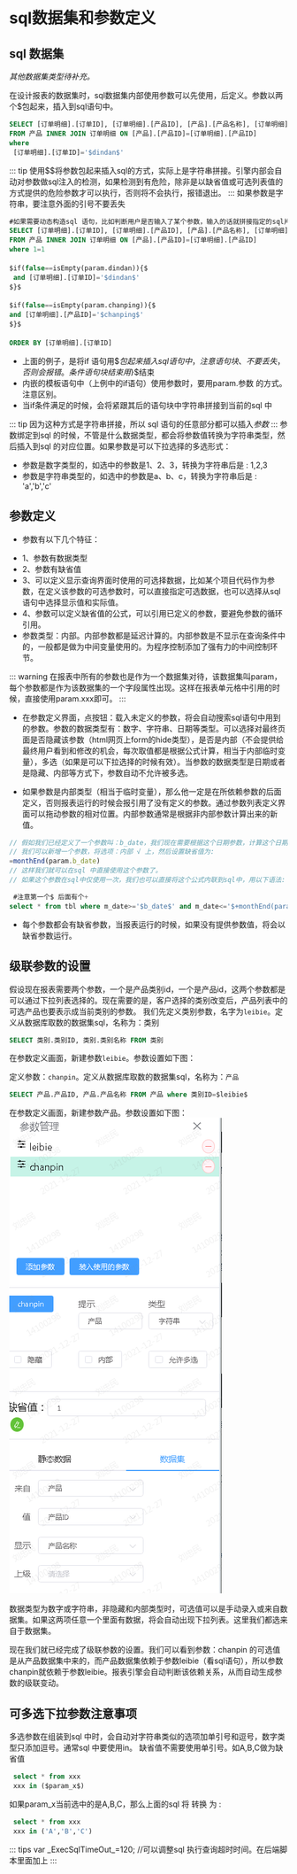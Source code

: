 # sql数据集和参数定义

## sql 数据集

*其他数据集类型待补充。*

在设计报表的数据集时，sql数据集内部使用参数可以先使用，后定义。参数以两个$包起来，插入到sql语句中。
~~~sql
SELECT [订单明细].[订单ID], [订单明细].[产品ID], [产品].[产品名称], [订单明细].[单价], [订单明细].[数量], [订单明细].[折扣], ([订单明细].[单价]*[数量]*(1-[折扣])/100)*100 AS 总价
FROM 产品 INNER JOIN 订单明细 ON [产品].[产品ID]=[订单明细].[产品ID]
where  
 [订单明细].[订单ID]='$dindan$'
~~~
::: tip
使用$$将参数包起来插入sql的方式，实际上是字符串拼接。引擎内部会自动对参数做sql注入的检测，如果检测到有危险，除非是以缺省值或可选列表值的方式提供的危险参数才可以执行，否则将不会执行，报错退出。
:::
如果参数是字符串，要注意外面的引号不要丢失


~~~sql
#如果需要动态构造sql 语句，比如判断用户是否输入了某个参数，输入的话就拼接指定的sql片段
SELECT [订单明细].[订单ID], [订单明细].[产品ID], [产品].[产品名称], [订单明细].[单价], [订单明细].[数量], [订单明细].[折扣], ([订单明细].[单价]*[数量]*(1-[折扣])/100)*100 AS 总价
FROM 产品 INNER JOIN 订单明细 ON [产品].[产品ID]=[订单明细].[产品ID]
where 1=1

$if(false==isEmpty(param.dindan)){$
 and [订单明细].[订单ID]='$dindan$'
$}$

$if(false==isEmpty(param.chanping)){$
and [订单明细].[产品ID]='$chanping$'
$}$

ORDER BY [订单明细].[订单ID]
~~~

- 上面的例子，是将if 语句用$$包起来插入sql语句中，注意 语句块{、 }不要丢失，否则会报错。条件语句块结束用$}$结束
- 内嵌的模板语句中（上例中的if语句）使用参数时，要用param.参数 的方式。注意区别。
- 当if条件满足的时候，会将紧跟其后的语句块中字符串拼接到当前的sql 中

::: tip
因为这种方式是字符串拼接，所以 sql 语句的任意部分都可以插入$参数$
:::
参数绑定到sql 的时候，不管是什么数据类型，都会将参数值转换为字符串类型，然后插入到sql 的对应位置。如果参数是可以下拉选择的多选形式：
+ 参数是数字类型的，如选中的参数是1、2、3，转换为字符串后是 :   1,2,3  
+ 参数是字符串类型的，如选中的参数是a、b、c，转换为字符串后是 :   'a','b','c'

## 参数定义

+ 参数有以下几个特征：
- 1、参数有数据类型
- 2、参数有缺省值
- 3、可以定义显示查询界面时使用的可选择数据，比如某个项目代码作为参数，在定义该参数的可选参数时，可以直接指定可选数据，也可以选择从sql语句中选择显示值和实际值。
- 4、参数可以定义缺省值的公式，可以引用已定义的参数，要避免参数的循环引用。
- 参数类型：内部。内部参数都是延迟计算的。内部参数是不显示在查询条件中的，一般都是做为中间变量使用的。为程序控制添加了强有力的中间控制环节。

::: warning
在报表中所有的参数也是作为一个数据集对待，该数据集叫param，每个参数都是作为该数据集的一个字段属性出现。这样在报表单元格中引用的时候，直接使用param.xxx即可。
:::

+ 在参数定义界面，点按钮：载入未定义的参数，将会自动搜索sql语句中用到的参数。参数的数据类型有：数字、字符串、日期等类型。可以选择对最终页面是否隐藏该参数（html网页上form的hide类型），是否是内部（不会提供给最终用户看到和修改的机会，每次取值都是根据公式计算，相当于内部临时变量），多选（如果是可以下拉选择的时候有效）。当参数的数据类型是日期或者是隐藏、内部等方式下，参数自动不允许被多选。
 
+ 如果参数是内部类型（相当于临时变量），那么他一定是在所依赖参数的后面定义，否则报表运行的时候会报引用了没有定义的参数。通过参数列表定义界面可以拖动参数的相对位置。内部参数通常是根据非内部参数计算出来的新值。
~~~js
// 假如我们已经定义了一个参数叫：b_date，我们现在需要根据这个日期参数，计算这个日期所在月的最后一天
// 我们可以新增一个参数，将选项：内部 √ 上，然后设置缺省值为:
=monthEnd(param.b_date)
// 这样我们就可以在sql 中直接使用这个参数了。
// 如果这个参数在sql中仅使用一次，我们也可以直接将这个公式内联到sql中，用以下语法:   
~~~
 
~~~sql
 #注意第一个$ 后面有个+
select * from tbl where m_date>='$b_date$' and m_date<='$+monthEnd(param.b_date)$'
~~~

+ 每个参数都会有缺省参数，当报表运行的时候，如果没有提供参数值，将会以缺省参数运行。
  
## 级联参数的设置

假设现在报表需要两个参数，一个是产品类别id，一个是产品id，这两个参数都是可以通过下拉列表选择的。现在需要的是，客户选择的类别改变后，产品列表中的可选产品也要表示成当前类别的参数。
我们先定义类别参数，名字为`leibie`。定义从数据库取数的数据集sql，名称为：类别
```sql
SELECT 类别.类别ID, 类别.类别名称 FROM 类别
```
在参数定义画面，新建参数`leibie`。参数设置如下图：
 
定义参数：`chanpin`。定义从数据库取数的数据集sql，名称为：`产品`
```sql
SELECT 产品.产品ID, 产品.产品名称 FROM 产品 where 类别ID=$leibie$
```        
在参数定义画面，新建参数产品。参数设置如下图： 
![demo](/img/param_mutil.png)

数据类型为数字或字符串，非隐藏和内部类型时，可选值可以是手动录入或来自数据集。如果这两项任意一个里面有数据，将会自动出现下拉列表。这里我们都选来自于数据集。

现在我们就已经完成了级联参数的设置。我们可以看到参数：chanpin 的可选值是从产品数据集中来的，而产品数据集依赖于参数leibie（看sql语句），所以参数chanpin就依赖于参数leibie。报表引擎会自动判断该依赖关系，从而自动生成参数的级联变动。


## 可多选下拉参数注意事项

多选参数在组装到sql 中时，会自动对字符串类似的选项加单引号和逗号，数字类型只添加逗号。通常sql 中要使用in。
缺省值不需要使用单引号。如A,B,C做为缺省值
``` sql
 select * from xxx
 xxx in ($param_x$)
```
如果param_x当前选中的是A,B,C，那么上面的sql 将 转换 为 :

``` sql
 select * from xxx
 xxx in ('A','B','C')
```
::: tips
var \_ExecSqlTimeOut_=120;  //可以调整sql 执行查询超时时间。在后端脚本里面加上
:::